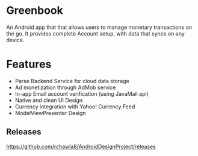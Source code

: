 Greenbook
====================
An Android app that that allows users to manage monetary transactions on the go. It provides complete Account setup, with data that syncs on any device. 

Features
========
- Parse Backend Service for cloud data storage
- Ad monetization through AdMob service
- In-app Email account verification (using JavaMail api)
- Native and clean UI Design
- Currency integration with Yahoo! Currency Feed
- ModelViewPresenter Design


Releases
--------
https://github.com/rchawla8/AndroidDesignProject/releases
